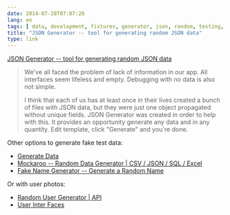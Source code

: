 ```yaml
---
date: 2014-07-28T07:07:28
lang: en
tags: [ data, development, fixtures, generator, json, random, testing, tool ]
title: "JSON Generator -- tool for generating random JSON data"
type: link
---
```


[JSON Generator -- tool for generating random JSON
data](http://www.json-generator.com/)

> We've all faced the problem of lack of information in our app. All
> interfaces seem lifeless and empty. Debugging with no data is also not
> simple.
>
> I think that each of us has at least once in their lives created a
> bunch of files with JSON data, but they were just one object
> propagated without unique fields. JSON Generator was created in order
> to help with this. It provides an opportunity generate any data and in
> any quantity. Edit template, click "Generate" and you're done.

Other options to generate fake test data:

-   [Generate Data](http://www.generatedata.com)
-   [Mockaroo -- Random Data Generator  |  CSV / JSON / SQL /
    Excel](http://www.mockaroo.com)
-   [Fake Name Generator -- Generate a Random
    Name](http://www.fakenamegenerator.com)

Or with user photos:

-   [Random User Generator  |  API](https://randomuser.me/)
-   [User Inter Faces](http://uifaces.com)

